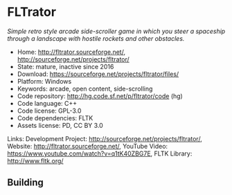# FLTrator

_Simple retro style arcade side-scroller game in which you steer a spaceship through a landscape with hostile rockets and other obstacles._

- Home: http://fltrator.sourceforge.net/, http://sourceforge.net/projects/fltrator/
- State: mature, inactive since 2016
- Download: https://sourceforge.net/projects/fltrator/files/
- Platform: Windows
- Keywords: arcade, open content, side-scrolling
- Code repository: http://hg.code.sf.net/p/fltrator/code (hg)
- Code language: C++
- Code license: GPL-3.0
- Code dependencies: FLTK
- Assets license: PD, CC BY 3.0

Links: Development Project: http://sourceforge.net/projects/fltrator/, Website: http://fltrator.sourceforge.net/, YouTube Video: https://www.youtube.com/watch?v=q1tK40ZBG7E, FLTK Library: http://www.fltk.org/

## Building

